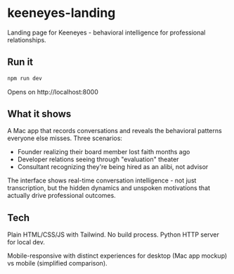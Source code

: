 # keeneyes-landing

Landing page for Keeneyes - behavioral intelligence for professional relationships.

## Run it

```bash
npm run dev
```

Opens on http://localhost:8000

## What it shows

A Mac app that records conversations and reveals the behavioral patterns everyone else misses. Three scenarios:
- Founder realizing their board member lost faith months ago
- Developer relations seeing through "evaluation" theater
- Consultant recognizing they're being hired as an alibi, not advisor

The interface shows real-time conversation intelligence - not just transcription, but the hidden dynamics and unspoken motivations that actually drive professional outcomes.

## Tech

Plain HTML/CSS/JS with Tailwind. No build process. Python HTTP server for local dev.

Mobile-responsive with distinct experiences for desktop (Mac app mockup) vs mobile (simplified comparison).